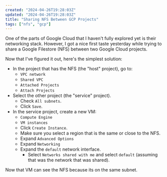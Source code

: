 ```yaml
---
created: "2024-04-26T19:28:03Z"
updated: "2024-04-26T19:28:03Z"
title: "Sharing NFS Between GCP Projects"
tags: ["nfs", "gcp"]
---
```


One of the parts of Google Cloud that I haven't fully explored yet is their networking stack. However, I got a nice first taste yesterday while trying to share a Google Filestore (NFS) between two Google Cloud projects.

Now that I've figured it out, here's the simplest solution:

- In the project that has the NFS (the "host" project), go to:
  - `VPC network`
  - `Shared VPC`
  - `Attached Projects`
  - `Attach Projects`
- Select the other project (the "service" project).
  - Check `All subnets`.
  - Click `Save`.
- In the service project, create a new VM:
  - `Compute Engine`
  - `VM instances`
  - Click `Create Instance`.
  - Make sure you select a region that is the same or close to the NFS.
  - Expand `Advanced Options`
  - Expand `Networking`
  - Expand the `default` network interface.
    - Select `Networks shared with me` and select `default` (assuming that was the network that was shared).

Now that VM can see the NFS because its on the same subnet.
